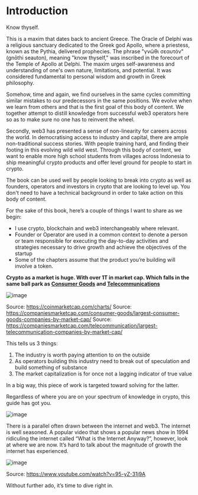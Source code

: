 # Introduction

Know thyself.

This is a maxim that dates back to ancient Greece. The Oracle of Delphi was a religious sanctuary dedicated to the Greek god Apollo, where a priestess, known as the Pythia, delivered prophecies. The phrase "γνῶθι σεαυτόν" (gnōthi seauton), meaning "know thyself," was inscribed in the forecourt of the Temple of Apollo at Delphi. The maxim urges self-awareness and understanding of one's own nature, limitations, and potential. It was considered fundamental to personal wisdom and growth in Greek philosophy.

Somehow, time and again, we find ourselves in the same cycles committing similar mistakes to our predecessors in the same positions. We evolve when we learn from others and that is the first goal of this body of content. We together attempt to distill knowledge from successful web3 operators here so as to make sure no one has to reinvent the wheel.

Secondly, web3 has presented a sense of non-linearity for careers across the world. In democratising access to industry and capital, there are ample non-traditional success stories. With people training hard, and finding their footing in this evolving wild wild west. Through this body of content, we want to enable more high school students from villages across Indonesia to ship meaningful crypto products and offer level ground for people to start in crypto.

The book can be used well by people looking to break into crypto as well as founders, operators and investors in crypto that are looking to level up. You don't need to have a technical background in order to take action on this body of content.

For the sake of this book, here’s a couple of things I want to share as we begin:

- I use crypto, blockchain and web3 interchangeably where relevant.
- Founder or Operator are used in a common context to denote a person or team responsible for executing the day-to-day activities and strategies necessary to drive growth and achieve the objectives of the startup
- Some of the chapters assume that the product you’re building will involve a token.

**Crypto as a market is huge. With over 1T in market cap. Which falls in the same ball park as [Consumer Goods](https://companiesmarketcap.com/consumer-goods/largest-consumer-goods-companies-by-market-cap/) and [Telecommunications](https://companiesmarketcap.com/telecommunication/largest-telecommunication-companies-by-market-cap/)**

![image](https://github.com/reachjason/Web3-Operator-Handbook/assets/23431890/832a6f3a-334f-4b62-b08c-e204b2191f1b)

Source: https://coinmarketcap.com/charts/
Source: https://companiesmarketcap.com/consumer-goods/largest-consumer-goods-companies-by-market-cap/
Source: https://companiesmarketcap.com/telecommunication/largest-telecommunication-companies-by-market-cap/

This tells us 3 things:

1. The industry is worth paying attention to on the outside
2. As operators building this industry need to break out of speculation and build something of substance
3. The market capitalization is for once not a lagging indicator of true value

In a big way, this piece of work is targeted toward solving for the latter.

Regardless of where you are on your spectrum of knowledge in crypto, this guide has got you.

![image](https://github.com/reachjason/Web3-Operator-Handbook/assets/23431890/12746e37-d3d1-44e9-b7f6-34c962f4286a)

There is a parallel often drawn between the internet and web3. The internet is well seasoned. A popular video that shows a popular news show in 1994 ridiculing the internet called “What is the Internet Anyway?”, however, look at where we are now. It’s hard to talk about the magnitude of growth the internet has experienced.

![image](https://github.com/reachjason/Web3-Operator-Handbook/assets/23431890/c722eb6d-75c5-4aaa-bc0a-30d101e75ed0)

Source: https://www.youtube.com/watch?v=95-yZ-31j9A

Without further ado, it’s time to dive right in.
